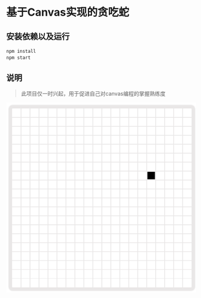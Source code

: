# 基于Canvas实现的贪吃蛇

## 安装依赖以及运行
```js
npm install
npm start
```

## 说明
> 此项目仅一时兴起，用于促进自己对canvas编程的掌握熟练度

![截图](./screenshot/screenshot-20220323-212350.png)